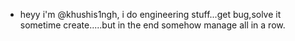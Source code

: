 - heyy i'm @khushis1ngh, i do engineering stuff...get bug,solve it sometime create.....but in the end somehow manage all in a row.
    

<!---
khushis1ngh/khushis1ngh is a ✨ special ✨ repository because its `README.md` (this file) appears on your GitHub profile.
You can click the Preview link to take a look at your changes.
--->
